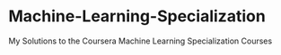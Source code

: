 # Machine-Learning-Specialization
My Solutions to the Coursera Machine Learning Specialization Courses
